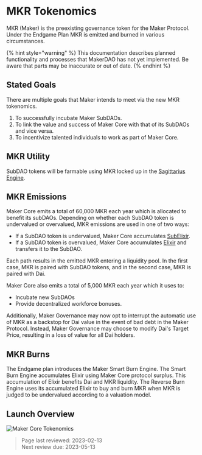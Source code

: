 # MKR Tokenomics

MKR (Maker) is the preexisting governance token for the Maker Protocol. Under the Endgame Plan MKR is emitted and burned in various circumstances. 

{% hint style="warning" %}
This documentation describes planned functionality and processes that MakerDAO has not yet implemented. Be aware that parts may be inaccurate or out of date.
{% endhint %}

## Stated Goals

There are multiple goals that Maker intends to meet via the new MKR tokenomics.

1. To successfully incubate Maker SubDAOs.
2. To link the value and success of Maker Core with that of its SubDAOs and vice versa.
3. To incentivize talented individuals to work as part of Maker Core.

## MKR Utility

SubDAO tokens will be farmable using MKR locked up in the [Sagittarius Engine](sagittarius-engine.md).

## MKR Emissions

Maker Core emits a total of 60,000 MKR each year which is allocated to benefit its subDAOs. Depending on whether each SubDAO token is undervalued or overvalued, MKR emissions are used in one of two ways:
* If a SubDAO token is undervalued, Maker Core accumulates [SubElixir](subelixir.md). 
* If a SubDAO token is overvalued, Maker Core accumulates [Elixir](elixir.md) and transfers it to the SubDAO. 

Each path results in the emitted MKR entering a liquidity pool. In the first case, MKR is paired with SubDAO tokens, and in the second case, MKR is paired with Dai.

Maker Core also emits a total of 5,000 MKR each year which it uses to:
* Incubate new SubDAOs
* Provide decentralized workforce bonuses.

Additionally, Maker Governance may now opt to interrupt the automatic use of MKR as a backstop for Dai value in the event of bad debt in the Maker Protocol. Instead, Maker Governance may choose to modify Dai's Target Price, resulting in a loss of value for all Dai holders.

## MKR Burns

The Endgame plan introduces the Maker Smart Burn Engine. The Smart Burn Engine accumulates Elixir using Maker Core protocol surplus. This accumulation of Elixir benefits Dai and MKR liquidity. The Reverse Burn Engine uses its accumulated Elixir to buy and burn MKR when MKR is judged to be undervalued according to a valuation model.

## Launch Overview

![Maker Core Tokenomics](../assets/images/core-tokenomics.png)

>Page last reviewed: 2023-02-13    
>Next review due: 2023-05-13   